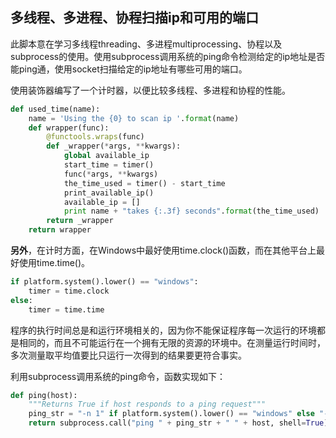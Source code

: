 ## 多线程、多进程、协程扫描ip和可用的端口
此脚本意在学习多线程threading、多进程multiprocessing、协程以及subprocess的使用。使用subprocess调用系统的ping命令检测给定的ip地址是否能ping通，使用socket扫描给定的ip地址有哪些可用的端口。

使用装饰器编写了一个计时器，以便比较多线程、多进程和协程的性能。
```python
def used_time(name):
    name = 'Using the {0} to scan ip '.format(name)
    def wrapper(func):
        @functools.wraps(func)
        def _wrapper(*args, **kwargs):
            global available_ip
            start_time = timer()
            func(*args, **kwargs)
            the_time_used = timer() - start_time
            print_available_ip()
            available_ip = []
            print name + "takes {:.3f} seconds".format(the_time_used)
        return _wrapper
    return wrapper
```
**另外**，在计时方面，在Windows中最好使用time.clock()函数，而在其他平台上最好使用time.time()。
```python
if platform.system().lower() == "windows":
    timer = time.clock
else:
    timer = time.time
```
程序的执行时间总是和运行环境相关的，因为你不能保证程序每一次运行的环境都是相同的，而且不可能运行在一个拥有无限的资源的环境中。在测量运行时间时，多次测量取平均值要比只运行一次得到的结果要更符合事实。

利用subprocess调用系统的ping命令，函数实现如下：
```python
def ping(host):
    """Returns True if host responds to a ping request"""
    ping_str = "-n 1" if platform.system().lower() == "windows" else "-c 1"
    return subprocess.call("ping " + ping_str + " " + host, shell=True) == 0
```